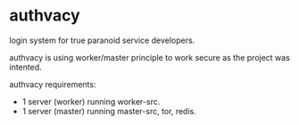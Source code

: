 # authvacy
login system for true paranoid service developers.

authvacy is using worker/master principle to work secure as the project was intented.

authvacy requirements:
- 1 server (worker) running worker-src.
- 1 server (master) running master-src, tor, redis.
